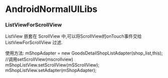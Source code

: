 # AndroidNormalUILibs

### ListViewForScrollView

ListView 嵌套在 ScrollView 中,可以将ScrollView的onTouch事件交给 ListViewForScrollView 过滤.

使用方法:
	mShopAdapter = new GoodsDetailShopListAdapter(shop_list,this);
	//调用setScrollView(mscrollview)
    mShopListView.setScrollView(mSScrollView);
    mShopListView.setAdapter(mShopAdapter);
